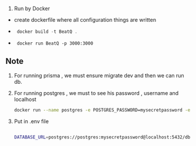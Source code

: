 1. Run by Docker

-   create dockerfile where all configuration things are written

-   ```js
     docker build -t BeatQ .

    ```

-   ```
     docker run BeatQ -p 3000:3000
    ```

## Note

1. For running prisma , we must ensure migrate dev and then we can run db.
2. For running postgres , we must to see his password , username and localhost

    ```bash
    docker run --name postgres -e POSTGRES_PASSWORD=mysecretpassword -e POSTGRES_DB=muzerdb -p 5432:5432 -d postgres
    ```

3. Put in .env file

    ```bash

    DATABASE_URL=postgres://postgres:mysecretpassword@localhost:5432/db

    ```
